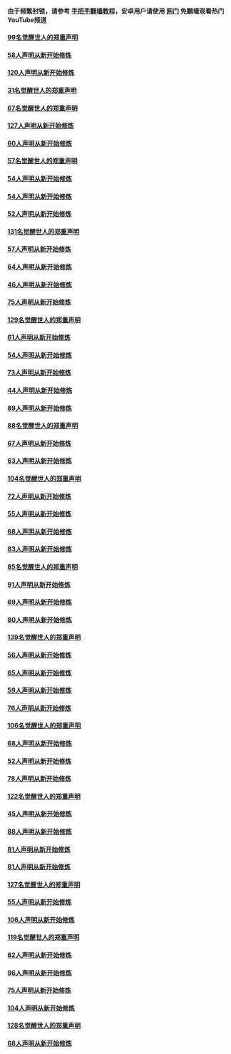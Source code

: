 #### 由于频繁封锁，请参考 [手把手翻墙教程](https://github.com/gfw-breaker/guides/wiki/)，安卓用户请使用 [网门](https://github.com/gfw-breaker/nogfw/blob/master/dl.md?t=02130100) 免翻墙观看热门YouTube频道 

#### [99名觉醒世人的郑重声明](../pages/91/420528.md?t=02130100) 

#### [58人声明从新开始修炼](../pages/91/420198.md?t=02130100) 

#### [120人声明从新开始修炼](../pages/91/420141.md?t=02130100) 

#### [31名觉醒世人的郑重声明](../pages/91/420197.md?t=02130100) 

#### [67名觉醒世人的郑重声明](../pages/91/420140.md?t=02130100) 

#### [127人声明从新开始修炼](../pages/91/420082.md?t=02130100) 

#### [60人声明从新开始修炼](../pages/91/420081.md?t=02130100) 

#### [57名觉醒世人的郑重声明](../pages/91/420080.md?t=02130100) 

#### [54人声明从新开始修炼](../pages/91/419533.md?t=02130100) 

#### [54人声明从新开始修炼](../pages/91/419532.md?t=02130100) 

#### [52人声明从新开始修炼](../pages/91/419531.md?t=02130100) 

#### [131名觉醒世人的郑重声明](../pages/91/419530.md?t=02130100) 

#### [57人声明从新开始修炼](../pages/91/419430.md?t=02130100) 

#### [64人声明从新开始修炼](../pages/91/419429.md?t=02130100) 

#### [46人声明从新开始修炼](../pages/91/419428.md?t=02130100) 

#### [75人声明从新开始修炼](../pages/91/419427.md?t=02130100) 

#### [129名觉醒世人的郑重声明](../pages/91/419426.md?t=02130100) 

#### [61人声明从新开始修炼](../pages/91/419198.md?t=02130100) 

#### [54人声明从新开始修炼](../pages/91/419197.md?t=02130100) 

#### [73人声明从新开始修炼](../pages/91/419196.md?t=02130100) 

#### [44人声明从新开始修炼](../pages/91/419075.md?t=02130100) 

#### [89人声明从新开始修炼](../pages/91/419074.md?t=02130100) 

#### [88名觉醒世人的郑重声明](../pages/91/419195.md?t=02130100) 

#### [67人声明从新开始修炼](../pages/91/419073.md?t=02130100) 

#### [63人声明从新开始修炼](../pages/91/419072.md?t=02130100) 

#### [104名觉醒世人的郑重声明](../pages/91/419071.md?t=02130100) 

#### [72人声明从新开始修炼](../pages/91/418902.md?t=02130100) 

#### [55人声明从新开始修炼](../pages/91/418901.md?t=02130100) 

#### [68人声明从新开始修炼](../pages/91/418900.md?t=02130100) 

#### [83人声明从新开始修炼](../pages/91/418757.md?t=02130100) 

#### [85名觉醒世人的郑重声明](../pages/91/418899.md?t=02130100) 

#### [91人声明从新开始修炼](../pages/91/418756.md?t=02130100) 

#### [69人声明从新开始修炼](../pages/91/418755.md?t=02130100) 

#### [80人声明从新开始修炼](../pages/91/418754.md?t=02130100) 

#### [139名觉醒世人的郑重声明](../pages/91/418753.md?t=02130100) 

#### [56人声明从新开始修炼](../pages/91/418594.md?t=02130100) 

#### [65人声明从新开始修炼](../pages/91/418593.md?t=02130100) 

#### [59人声明从新开始修炼](../pages/91/418592.md?t=02130100) 

#### [76人声明从新开始修炼](../pages/91/418431.md?t=02130100) 

#### [106名觉醒世人的郑重声明](../pages/91/418591.md?t=02130100) 

#### [68人声明从新开始修炼](../pages/91/418430.md?t=02130100) 

#### [52人声明从新开始修炼](../pages/91/418429.md?t=02130100) 

#### [78人声明从新开始修炼](../pages/91/418428.md?t=02130100) 

#### [122名觉醒世人的郑重声明](../pages/91/418427.md?t=02130100) 

#### [45人声明从新开始修炼](../pages/91/418248.md?t=02130100) 

#### [88人声明从新开始修炼](../pages/91/418247.md?t=02130100) 

#### [81人声明从新开始修炼](../pages/91/418246.md?t=02130100) 

#### [81人声明从新开始修炼](../pages/91/418139.md?t=02130100) 

#### [127名觉醒世人的郑重声明](../pages/91/418245.md?t=02130100) 

#### [55人声明从新开始修炼](../pages/91/418138.md?t=02130100) 

#### [106人声明从新开始修炼](../pages/91/418137.md?t=02130100) 

#### [119名觉醒世人的郑重声明](../pages/91/418135.md?t=02130100) 

#### [82人声明从新开始修炼](../pages/91/418136.md?t=02130100) 

#### [96人声明从新开始修炼](../pages/91/417831.md?t=02130100) 

#### [75人声明从新开始修炼](../pages/91/417830.md?t=02130100) 

#### [104人声明从新开始修炼](../pages/91/417829.md?t=02130100) 

#### [128名觉醒世人的郑重声明](../pages/91/417828.md?t=02130100) 

#### [68人声明从新开始修炼](../pages/91/417173.md?t=02130100) 

